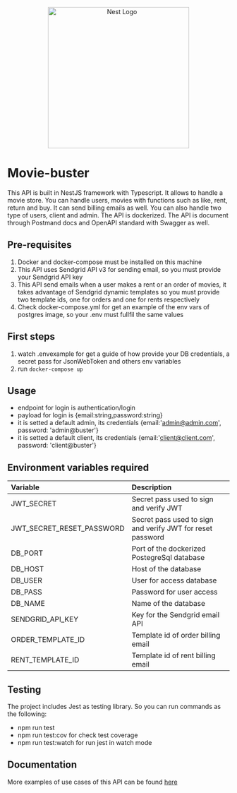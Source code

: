 <p align="center">
  <a href="http://nestjs.com/" target="blank"><img src="https://nestjs.com/img/logo_text.svg" width="320" alt="Nest Logo" /></a>
</p>

# Movie-buster

This API is built in NestJS framework with Typescript. It allows to handle a movie store. You can handle users, movies with functions such as like, rent, return and buy. It can send billing emails as well. You can also handle two type of users, client and admin. The API is dockerized. The API is document through Postmand docs and OpenAPI standard with Swagger as well.

## Pre-requisites

1. Docker and docker-compose must be installed on this machine
2. This API uses Sendgrid API v3 for sending email, so you must provide your Sendgrid API key
3. This API send emails when a user makes a rent or an order of movies, it takes advantage of Sendgrid dynamic templates so you must provide two template ids, one for orders and one for rents respectively
4. Check docker-compose.yml for get an example of the env vars of postgres image, so your .env must fullfil the same values

## First steps

1. watch .envexample for get a guide of how provide your DB credentials, a secret pass for JsonWebToken and others env variables
2. run `docker-compose up`

## Usage

- endpoint for login is authentication/login
- payload for login is {email:string,password:string}
- it is setted a default admin, its credentials {email:'admin@admin.com', password: 'admin@buster'}
- it is setted a default client, its credentials {email:'client@client.com', password: 'client@buster'}

## Environment variables required

| Variable                  | Description                                                |
| :------------------------ | :--------------------------------------------------------- |
| JWT_SECRET                | Secret pass used to sign and verify JWT                    |
| JWT_SECRET_RESET_PASSWORD | Secret pass used to sign and verify JWT for reset password |
| DB_PORT                   | Port of the dockerized PostegreSql database                |
| DB_HOST                   | Host of the database                                       |
| DB_USER                   | User for access database                                   |
| DB_PASS                   | Password for user access                                   |
| DB_NAME                   | Name of the database                                       |
| SENDGRID_API_KEY          | Key for the Sendgrid email API                             |
| ORDER_TEMPLATE_ID         | Template id of order billing email                         |
| RENT_TEMPLATE_ID          | Template id of rent billing email                          |

## Testing

The project includes Jest as testing library. So you can run commands as the following:

- npm run test
- npm run test:cov for check test coverage
- npm run test:watch for run jest in watch mode

## Documentation

More examples of use cases of this API can be found
<a href="https://documenter.getpostman.com/view/9673662/SWLh77wL?version=latest" target="_blank">here</a>
